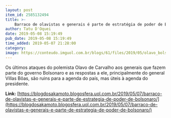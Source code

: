 ```yaml
---
layout: post
item_id: 2585132494
title: >-
    Barraco de olavistas e generais é parte de estratégia de poder de Bolsonaro
author: Tatu D'Oquei
date: 2019-05-08 15:19:49
pub_date: 2019-05-08 15:19:49
time_added: 2019-05-07 21:28:00
category: 
image: https://conteudo.imguol.com.br/blogs/61/files/2019/05/olavo_bolsonaro-615x300.jpg
---
```


Os últimos ataques do polemista Olavo de Carvalho aos generais que fazem parte do governo Bolsonaro e as respostas a ele, principalmente do general Villas Bôas, são ruins para a agenda do país, mas úteis à agenda do presidente.

**Link:** [https://blogdosakamoto.blogosfera.uol.com.br/2019/05/07/barraco-de-olavistas-e-generais-e-parte-de-estrategia-de-poder-de-bolsonaro/](https://blogdosakamoto.blogosfera.uol.com.br/2019/05/07/barraco-de-olavistas-e-generais-e-parte-de-estrategia-de-poder-de-bolsonaro/)

